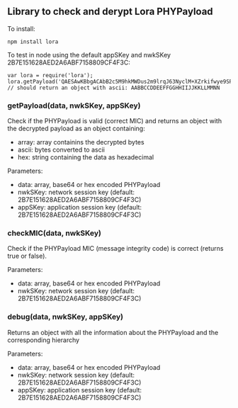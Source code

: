 
## Library to check and derypt Lora PHYPayload


To install:
```
npm install lora
```

To test in node using the default appSKey and nwkSKey 2B7E151628AED2A6ABF7158809CF4F3C:
```
var lora = require('lora');
lora.getPayload('QAESAwKBbgACAbB2c5M9hkMWDus2m9lrqJ63NyclM+XZrkifwye9SPgA');
// should return an object with ascii: AABBCCDDEEFFGGHHIIJJKKLLMMNN
```

### getPayload(data, nwkSKey, appSKey)

Check if the PHYPayload is valid (correct MIC) and returns an object with
the decrypted payload as an object containing:
* array: array containins the decrypted bytes
* ascii: bytes converted to ascii
* hex: string containing the data as hexadecimal

Parameters:
* data: array, base64 or hex encoded PHYPayload
* nwkSKey: network session key (default: 2B7E151628AED2A6ABF7158809CF4F3C)
* appSKey: application session key (default: 2B7E151628AED2A6ABF7158809CF4F3C)

### checkMIC(data, nwkSKey)

Check if the PHYPayload MIC (message integrity code) is correct (returns true or false).

Parameters:
* data: array, base64 or hex encoded PHYPayload
* nwkSKey: network session key (default: 2B7E151628AED2A6ABF7158809CF4F3C)

### debug(data, nwkSKey, appSKey)

Returns an object with all the information about the PHYPayload and the
corresponding hierarchy

Parameters:
* data: array, base64 or hex encoded PHYPayload
* nwkSKey: network session key (default: 2B7E151628AED2A6ABF7158809CF4F3C)
* appSKey: application session key (default: 2B7E151628AED2A6ABF7158809CF4F3C)
